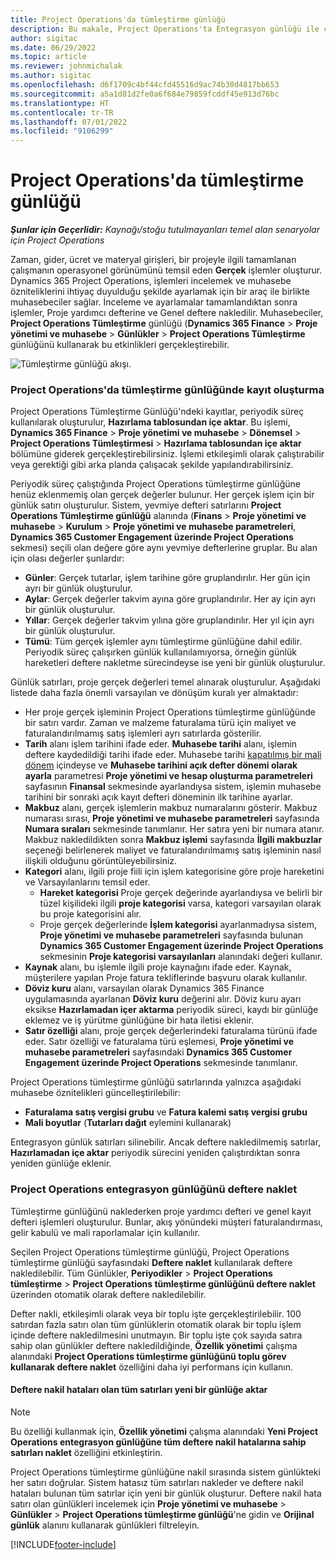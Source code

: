 ```yaml
---
title: Project Operations'da tümleştirme günlüğü
description: Bu makale, Project Operations'ta Entegrasyon günlüğü ile çalışma hakkında bilgi sağlar.
author: sigitac
ms.date: 06/29/2022
ms.topic: article
ms.reviewer: johnmichalak
ms.author: sigitac
ms.openlocfilehash: d6f1709c4bf44cfd45516d9ac74b30d4817bb653
ms.sourcegitcommit: a5a1d81d2fe0a6f684e79859fcddf45e913d76bc
ms.translationtype: HT
ms.contentlocale: tr-TR
ms.lasthandoff: 07/01/2022
ms.locfileid: "9106299"
---
```

# <a name="integration-journal-in-project-operations"></a>Project Operations'da tümleştirme günlüğü

_**Şunlar için Geçerlidir:** Kaynağı/stoğu tutulmayanları temel alan senaryolar için Project Operations_

Zaman, gider, ücret ve materyal girişleri, bir projeyle ilgili tamamlanan çalışmanın operasyonel görünümünü temsil eden **Gerçek** işlemler oluşturur. Dynamics 365 Project Operations, işlemleri incelemek ve muhasebe özniteliklerini ihtiyaç duyulduğu şekilde ayarlamak için bir araç ile birlikte muhasebeciler sağlar. İnceleme ve ayarlamalar tamamlandıktan sonra işlemler, Proje yardımcı defterine ve Genel deftere nakledilir. Muhasebeciler, **Project Operations Tümleştirme** günlüğü (**Dynamics 365 Finance** > **Proje yönetimi ve muhasebe** > **Günlükler** > **Project Operations Tümleştirme** günlüğünü kullanarak bu etkinlikleri gerçekleştirebilir.

![Tümleştirme günlüğü akışı.](./media/IntegrationJournal.png)

### <a name="create-records-in-the-project-operations-integration-journal"></a>Project Operations'da tümleştirme günlüğünde kayıt oluşturma

Project Operations Tümleştirme Günlüğü'ndeki kayıtlar, periyodik süreç kullanılarak oluşturulur, **Hazırlama tablosundan içe aktar**. Bu işlemi, **Dynamics 365 Finance** > **Proje yönetimi ve muhasebe** > **Dönemsel** > **Project Operations Tümleştirmesi** > **Hazırlama tablosundan içe aktar** bölümüne giderek gerçekleştirebilirsiniz. İşlemi etkileşimli olarak çalıştırabilir veya gerektiği gibi arka planda çalışacak şekilde yapılandırabilirsiniz.

Periyodik süreç çalıştığında Project Operations tümleştirme günlüğüne henüz eklenmemiş olan gerçek değerler bulunur. Her gerçek işlem için bir günlük satırı oluşturulur.
Sistem, yevmiye defteri satırlarını **Project Operations Tümleştirme günlüğü** alanında (**Finans** > **Proje yönetimi ve muhasebe** > **Kurulum** > **Proje yönetimi ve muhasebe parametreleri**, **Dynamics 365 Customer Engagement üzerinde Project Operations** sekmesi) seçili olan değere göre aynı yevmiye defterlerine gruplar. Bu alan için olası değerler şunlardır:

  - **Günler**: Gerçek tutarlar, işlem tarihine göre gruplandırılır. Her gün için ayrı bir günlük oluşturulur.
  - **Aylar**: Gerçek değerler takvim ayına göre gruplandırılır. Her ay için ayrı bir günlük oluşturulur.
  - **Yıllar**: Gerçek değerler takvim yılına göre gruplandırılır. Her yıl için ayrı bir günlük oluşturulur.
  - **Tümü**: Tüm gerçek işlemler aynı tümleştirme günlüğüne dahil edilir. Periyodik süreç çalışırken günlük kullanılamıyorsa, örneğin günlük hareketleri deftere nakletme sürecindeyse ise yeni bir günlük oluşturulur.

Günlük satırları, proje gerçek değerleri temel alınarak oluşturulur. Aşağıdaki listede daha fazla önemli varsayılan ve dönüşüm kuralı yer almaktadır:

  - Her proje gerçek işleminin Project Operations tümleştirme günlüğünde bir satırı vardır. Zaman ve malzeme faturalama türü için maliyet ve faturalandırılmamış satış işlemleri ayrı satırlarda gösterilir.
  - **Tarih** alanı işlem tarihini ifade eder. **Muhasebe tarihi** alanı, işlemin deftere kaydedildiği tarihi ifade eder. Muhasebe tarihi [kapatılmış bir mali dönem](/dynamics365/finance/general-ledger/close-general-ledger-at-period-end) içindeyse ve **Muhasebe tarihini açık defter dönemi olarak ayarla** parametresi **Proje yönetimi ve hesap oluşturma parametreleri** sayfasının **Finansal** sekmesinde ayarlandıysa sistem, işlemin muhasebe tarihini bir sonraki açık kayıt defteri döneminin ilk tarihine ayarlar.
  - **Makbuz** alanı, gerçek işlemlerin makbuz numaralarını gösterir. Makbuz numarası sırası, **Proje yönetimi ve muhasebe parametreleri** sayfasında **Numara sıraları** sekmesinde tanımlanır. Her satıra yeni bir numara atanır. Makbuz nakledildikten sonra **Makbuz işlemi** sayfasında **İlgili makbuzlar** seçeneği belirlenerek maliyet ve faturalandırılmamış satış işleminin nasıl ilişkili olduğunu görüntüleyebilirsiniz.
  - **Kategori** alanı, ilgili proje fiili için işlem kategorisine göre proje hareketini ve Varsayılanlarını temsil eder.
    - **Hareket kategorisi** Proje gerçek değerinde ayarlandıysa ve belirli bir tüzel kişilideki ilgili **proje kategorisi** varsa, kategori varsayılan olarak bu proje kategorisini alır.
    - Proje gerçek değerlerinde **İşlem kategorisi** ayarlanmadıysa sistem, **Proje yönetimi ve muhasebe parametreleri** sayfasında bulunan **Dynamics 365 Customer Engagement üzerinde Project Operations** sekmesinin **Proje kategorisi varsayılanları** alanındaki değeri kullanır.
  - **Kaynak** alanı, bu işlemle ilgili proje kaynağını ifade eder. Kaynak, müşterilere yapılan Proje fatura tekliflerinde başvuru olarak kullanılır.
  - **Döviz kuru** alanı, varsayılan olarak Dynamics 365 Finance uygulamasında ayarlanan **Döviz kuru** değerini alır. Döviz kuru ayarı eksikse **Hazırlamadan içer aktarma** periyodik süreci, kaydı bir günlüğe eklemez ve iş yürütme günlüğüne bir hata iletisi eklenir.
  - **Satır özelliği** alanı, proje gerçek değerlerindeki faturalama türünü ifade eder. Satır özelliği ve faturalama türü eşlemesi, **Proje yönetimi ve muhasebe parametreleri** sayfasındaki **Dynamics 365 Customer Engagement üzerinde Project Operations** sekmesinde tanımlanır.

Project Operations tümleştirme günlüğü satırlarında yalnızca aşağıdaki muhasebe öznitelikleri güncelleştirilebilir:

- **Faturalama satış vergisi grubu** ve **Fatura kalemi satış vergisi grubu**
- **Mali boyutlar** (**Tutarları dağıt** eylemini kullanarak)

Entegrasyon günlük satırları silinebilir. Ancak deftere nakledilmemiş satırlar, **Hazırlamadan içe aktar** periyodik sürecini yeniden çalıştırdıktan sonra yeniden günlüğe eklenir.

### <a name="post-the-project-operations-integration-journal"></a>Project Operations entegrasyon günlüğünü deftere naklet

Tümleştirme günlüğünü naklederken proje yardımcı defteri ve genel kayıt defteri işlemleri oluşturulur. Bunlar, akış yönündeki müşteri faturalandırması, gelir kabulü ve mali raporlamalar için kullanılır.

Seçilen Project Operations tümleştirme günlüğü, Project Operations tümleştirme günlüğü sayfasındaki **Deftere naklet** kullanılarak deftere nakledilebilir. Tüm Günlükler, **Periyodikler** > **Project Operations tümleştirme** > **Project Operations tümleştirme günlüğünü deftere naklet** üzerinden otomatik olarak deftere nakledilebilir.

Defter nakli, etkileşimli olarak veya bir toplu işte gerçekleştirilebilir. 100 satırdan fazla satırı olan tüm günlüklerin otomatik olarak bir toplu işlem içinde deftere nakledilmesini unutmayın. Bir toplu işte çok sayıda satıra sahip olan günlükler deftere nakledildiğinde, **Özellik yönetimi** çalışma alanındaki **Project Operations tümleştirme günlüğünü toplu görev kullanarak deftere naklet** özelliğini daha iyi performans için kullanın. 

#### <a name="transfer-all-lines-that-have-posting-errors-to-a-new-journal"></a>Deftere nakil hataları olan tüm satırları yeni bir günlüğe aktar

> [!NOTE]
> Bu özelliği kullanmak için, **Özellik yönetimi** çalışma alanındaki **Yeni Project Operations entegrasyon günlüğüne tüm deftere nakil hatalarına sahip satırları naklet** özelliğini etkinleştirin.

Project Operations tümleştirme günlüğüne nakil sırasında sistem günlükteki her satırı doğrular. Sistem hatasız tüm satırları nakleder ve deftere nakil hataları bulunan tüm satırlar için yeni bir günlük oluşturur. Deftere nakil hata satırı olan günlükleri incelemek için **Proje yönetimi ve muhasebe** > **Günlükler** > **Project Operations tümleştirme günlüğü**'ne gidin ve **Orijinal günlük** alanını kullanarak günlükleri filtreleyin.

[!INCLUDE[footer-include](../includes/footer-banner.md)]
